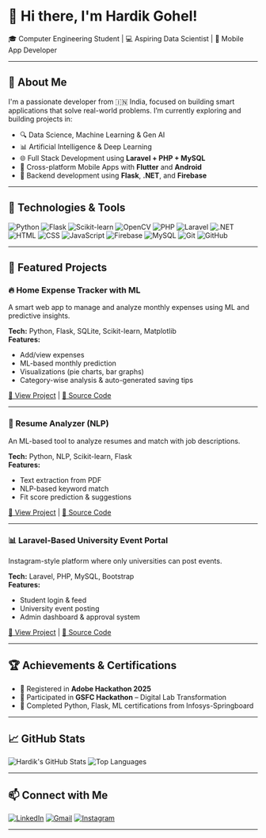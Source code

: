 # 👋 Hi there, I'm Hardik Gohel! 

🎓 Computer Engineering Student | 💻 Aspiring Data Scientist | 📱 Mobile App Developer

---

## 🚀 About Me

I'm a passionate developer from 🇮🇳 India, focused on building smart applications that solve real-world problems. I’m currently exploring and building projects in:

- 🔍 Data Science, Machine Learning & Gen AI  
- 📊 Artificial Intelligence & Deep Learning  
- 🌐 Full Stack Development using **Laravel + PHP + MySQL**  
- 📱 Cross-platform Mobile Apps with **Flutter** and **Android**
- 💼 Backend development using **Flask**, **.NET**, and **Firebase**


---

## 💼 Technologies & Tools

![Python](https://img.shields.io/badge/-Python-3776AB?style=flat&logo=python&logoColor=white)
![Flask](https://img.shields.io/badge/-Flask-000000?style=flat&logo=flask)
![Scikit-learn](https://img.shields.io/badge/-Scikit--learn-F7931E?style=flat&logo=scikit-learn)
![OpenCV](https://img.shields.io/badge/-OpenCV-5C3EE8?style=flat&logo=opencv)
![PHP](https://img.shields.io/badge/-PHP-777BB4?style=flat&logo=php)
![Laravel](https://img.shields.io/badge/-Laravel-FF2D20?style=flat&logo=laravel)
![.NET](https://img.shields.io/badge/-.NET-512BD4?style=flat&logo=dotnet)
![HTML](https://img.shields.io/badge/-HTML5-E34F26?style=flat&logo=html5)
![CSS](https://img.shields.io/badge/-CSS3-1572B6?style=flat&logo=css3)
![JavaScript](https://img.shields.io/badge/-JavaScript-F7DF1E?style=flat&logo=javascript&logoColor=black)
![Firebase](https://img.shields.io/badge/-Firebase-FFCA28?style=flat&logo=firebase)
![MySQL](https://img.shields.io/badge/-MySQL-00758F?style=flat&logo=mysql)
![Git](https://img.shields.io/badge/-Git-F05032?style=flat&logo=git)
![GitHub](https://img.shields.io/badge/-GitHub-181717?style=flat&logo=github)

---

## 📂 Featured Projects

### 🔥 Home Expense Tracker with ML
A smart web app to manage and analyze monthly expenses using ML and predictive insights.

**Tech:** Python, Flask, SQLite, Scikit-learn, Matplotlib  
**Features:**
- Add/view expenses  
- ML-based monthly prediction  
- Visualizations (pie charts, bar graphs)  
- Category-wise analysis & auto-generated saving tips

[🔗 View Project](#) | [📁 Source Code](#)

---

### 🧠 Resume Analyzer (NLP)
An ML-based tool to analyze resumes and match with job descriptions.

**Tech:** Python, NLP, Scikit-learn, Flask  
**Features:**  
- Text extraction from PDF  
- NLP-based keyword match  
- Fit score prediction & suggestions

[🔗 View Project](#) | [📁 Source Code](#)

---

### 📊 Laravel-Based University Event Portal
Instagram-style platform where only universities can post events.

**Tech:** Laravel, PHP, MySQL, Bootstrap  
**Features:**  
- Student login & feed  
- University event posting  
- Admin dashboard & approval system

[🔗 View Project](#) | [📁 Source Code](#)

---

## 🏆 Achievements & Certifications

- 🎯 Registered in **Adobe Hackathon 2025**
- 🧠 Participated in **GSFC Hackathon** – Digital Lab Transformation
- 📜 Completed Python, Flask, ML certifications from Infosys-Springboard

---

## 📈 GitHub Stats

![Hardik's GitHub Stats](https://github-readme-stats.vercel.app/api?username=Gohel-Hardik-M&show_icons=true&theme=radical)
![Top Languages](https://github-readme-stats.vercel.app/api/top-langs/?username=Gohel-Hardik-M&layout=compact&theme=radical)

---

## 📫 Connect with Me

[![LinkedIn](https://img.shields.io/badge/-LinkedIn-0077B5?style=flat&logo=linkedin&logoColor=white)](https://www.linkedin.com/in/gohel-hardik-m-b14024289/)
[![Gmail](https://img.shields.io/badge/-Gmail-D14836?style=flat&logo=gmail&logoColor=white)](mailto:hardikmg21@gmail.com)
[![Instagram](https://img.shields.io/badge/-Instagram-E4405F?style=flat&logo=instagram&logoColor=white)](https://www.instagram.com/__hardik_08_/)

---




